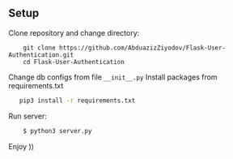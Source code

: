## Setup
Clone repository and change directory:
```
    git clone https://github.com/AbduazizZiyodov/Flask-User-Authentication.git
    cd Flask-User-Authentication
```    
Change db configs from file `__init__.py`
Install packages from requirements.txt
```bash
   pip3 install -r requirements.txt   
```    
Run server:
```bash
    $ python3 server.py
```    
Enjoy ))
